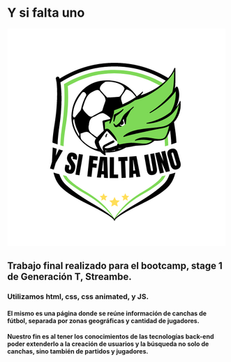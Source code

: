 # Y si falta uno
<picture>
 <source media="(prefers-color-scheme: dark)" srcset="YOUR-DARKMODE-IMAGE">
 <source media="(prefers-color-scheme: light)" srcset="YOUR-LIGHTMODE-IMAGE">
 <img alt="logo de la pagina" src="images\Logo_.png">
</picture>

## Trabajo final realizado para el bootcamp, stage 1 de Generación T, Streambe.
### Utilizamos html, css, css animated, y JS.
#### El mismo es una página donde se reúne información de canchas de fútbol, separada por zonas geográficas y cantidad de jugadores. 
#### Nuestro fin es al tener los conocimientos de las tecnologías back-end poder extenderlo a la creación de usuarios y la búsqueda no solo de canchas, sino también de partidos y jugadores.
